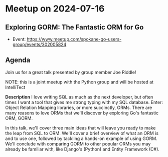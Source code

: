 # Meetup on 2024-07-16

## Exploring GORM: The Fantastic ORM for Go

* Event: https://www.meetup.com/spokane-go-users-group/events/302005824

## Agenda

Join us for a great talk presented by group member Joe Riddle!

NOTE: this is a joint meetup with the Python group and will be hosted at IntelliTect

**Description**
I love writing SQL as much as the next developer, but often times I want a tool that gives me strong typing with my SQL database. Enter: Object Relation Mapping libraries, or more succinctly, ORMs. There are many reasons to love ORMs that we'll discover by exploring Go's fantastic ORM, GORM.

In this talk, we'll cover three main ideas that will leave you ready to make the leap from SQL to ORM. We'll cover a brief overview of what an ORM is and to use one, followed by tackling a hands-on example of using GORM. We'll conclude with comparing GORM to other popular ORMs you may already be familiar with, like Django's (Python) and Entity Framework (C#).

